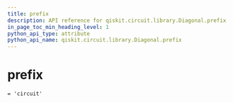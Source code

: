 ```yaml
---
title: prefix
description: API reference for qiskit.circuit.library.Diagonal.prefix
in_page_toc_min_heading_level: 1
python_api_type: attribute
python_api_name: qiskit.circuit.library.Diagonal.prefix
---
```


# prefix

<span id="qiskit.circuit.library.Diagonal.prefix" />

`= 'circuit'`


